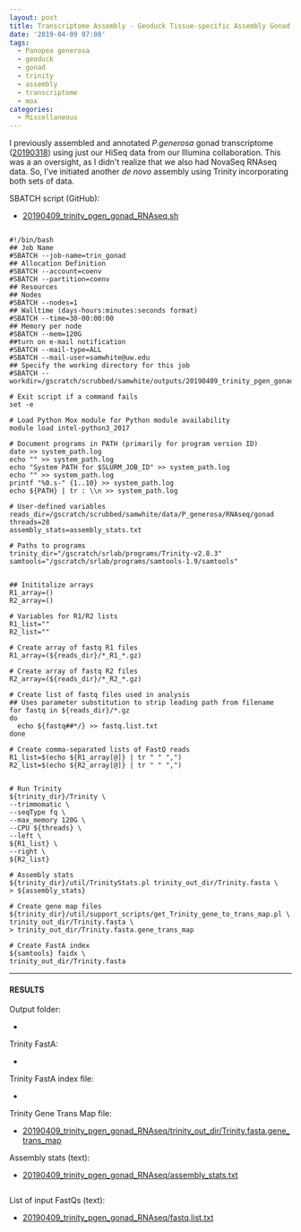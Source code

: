 ```yaml
---
layout: post
title: Transcriptome Assembly - Geoduck Tissue-specific Assembly Gonad HiSeq and NovaSeq Data on Mox
date: '2019-04-09 07:00'
tags:
  - Panopea generosa
  - geoduck
  - gonad
  - trinity
  - assembly
  - transcriptome
  - mox
categories:
  - Miscellaneous
---
```


I previously assembled and annotated _P.generosa_ gonad transcriptome ([20190318](https://robertslab.github.io/sams-notebook/2019/03/18/Transcriptome-Annotation-Geoduck-Gonad-with-Trinotate-on-Mox.html)) using just our HiSeq data from our Illumina collaboration. This was a an oversight, as I didn't realize that we also had NovaSeq RNAseq data. So, I've initiated another _de novo_ assembly using Trinity incorporating both sets of data.

SBATCH script (GitHub):

- [20190409_trinity_pgen_gonad_RNAseq.sh](https://github.com/RobertsLab/sams-notebook/blob/master/sbatch_scripts/20190409_trinity_pgen_gonad_RNAseq.sh)

<pre><code>
#!/bin/bash
## Job Name
#SBATCH --job-name=trin_gonad
## Allocation Definition
#SBATCH --account=coenv
#SBATCH --partition=coenv
## Resources
## Nodes
#SBATCH --nodes=1
## Walltime (days-hours:minutes:seconds format)
#SBATCH --time=30-00:00:00
## Memory per node
#SBATCH --mem=120G
##turn on e-mail notification
#SBATCH --mail-type=ALL
#SBATCH --mail-user=samwhite@uw.edu
## Specify the working directory for this job
#SBATCH --workdir=/gscratch/scrubbed/samwhite/outputs/20190409_trinity_pgen_gonad_RNAseq

# Exit script if a command fails
set -e

# Load Python Mox module for Python module availability
module load intel-python3_2017

# Document programs in PATH (primarily for program version ID)
date >> system_path.log
echo "" >> system_path.log
echo "System PATH for $SLURM_JOB_ID" >> system_path.log
echo "" >> system_path.log
printf "%0.s-" {1..10} >> system_path.log
echo ${PATH} | tr : \\n >> system_path.log

# User-defined variables
reads_dir=/gscratch/scrubbed/samwhite/data/P_generosa/RNAseq/gonad
threads=28
assembly_stats=assembly_stats.txt

# Paths to programs
trinity_dir="/gscratch/srlab/programs/Trinity-v2.8.3"
samtools="/gscratch/srlab/programs/samtools-1.9/samtools"


## Inititalize arrays
R1_array=()
R2_array=()

# Variables for R1/R2 lists
R1_list=""
R2_list=""

# Create array of fastq R1 files
R1_array=(${reads_dir}/*_R1_*.gz)

# Create array of fastq R2 files
R2_array=(${reads_dir}/*_R2_*.gz)

# Create list of fastq files used in analysis
## Uses parameter substitution to strip leading path from filename
for fastq in ${reads_dir}/*.gz
do
  echo ${fastq##*/} >> fastq.list.txt
done

# Create comma-separated lists of FastQ reads
R1_list=$(echo ${R1_array[@]} | tr " " ",")
R2_list=$(echo ${R2_array[@]} | tr " " ",")


# Run Trinity
${trinity_dir}/Trinity \
--trimmomatic \
--seqType fq \
--max_memory 120G \
--CPU ${threads} \
--left \
${R1_list} \
--right \
${R2_list}

# Assembly stats
${trinity_dir}/util/TrinityStats.pl trinity_out_dir/Trinity.fasta \
> ${assembly_stats}

# Create gene map files
${trinity_dir}/util/support_scripts/get_Trinity_gene_to_trans_map.pl \
trinity_out_dir/Trinity.fasta \
> trinity_out_dir/Trinity.fasta.gene_trans_map

# Create FastA index
${samtools} faidx \
trinity_out_dir/Trinity.fasta
</code></pre>

---

#### RESULTS

Output folder:

- []()

Trinity FastA:

- []()

Trinity FastA index file:

- []()

Trinity Gene Trans Map file:

- [20190409_trinity_pgen_gonad_RNAseq/trinity_out_dir/Trinity.fasta.gene_trans_map](http://gannet.fish.washington.edu/Atumefaciens/20190409_trinity_pgen_gonad_RNAseq/trinity_out_dir/Trinity.fasta.gene_trans_map)


Assembly stats (text):

- [20190409_trinity_pgen_gonad_RNAseq/assembly_stats.txt](http://gannet.fish.washington.edu/Atumefaciens/20190409_trinity_pgen_gonad_RNAseq/assembly_stats.txt)

```

```

List of input FastQs (text):

- [20190409_trinity_pgen_gonad_RNAseq/fastq.list.txt](http://gannet.fish.washington.edu/Atumefaciens/20190409_trinity_pgen_gonad_RNAseq/fastq.list.txt)

```

```

